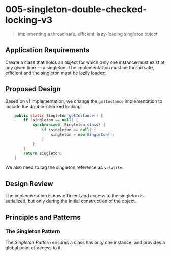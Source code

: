 # 005-singleton-double-checked-locking-v3
> implementing a thread safe, efficient, lazy-loading singleton object

## Application Requirements
Create a class that holds an object for which only one instance must exist at any given time &mdash; a singleton. The implementation must be thread safe, efficient and the singleton must be lazily loaded.

## Proposed Design
Based on v1 implementation, we change the `getInstance` implementation to include the double-checked locking:
```java
    public static Singleton getInstance() {
        if (singleton == null) {
            synchronized (Singleton.class) {
                if (singleton == null) {
                    singleton = new Singleton();
                }
            }
        }
        return singleton;
    }
```

We also need to tag the singleton reference as `volatile`.

## Design Review
The implementation is now efficient and access to the singleton is serialized, but only during the initial construction of the object.

## Principles and Patterns

### The Singleton Pattern
The *Singleton Pattern* ensures a class has only one instance, and provides a global point of access to it.